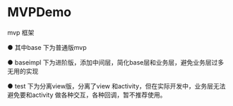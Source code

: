 # MVPDemo
mvp 框架

● 其中base 下为普通版mvp 

● baseimpl 下为进阶版，添加中间层，简化base层和业务层，避免业务层过多无用的实现

● test 下为分离view版，分离了view 和activity，但在实际开发中，业务层无法避免要和activity 做各种交互，各种回调，暂不推荐使用。
